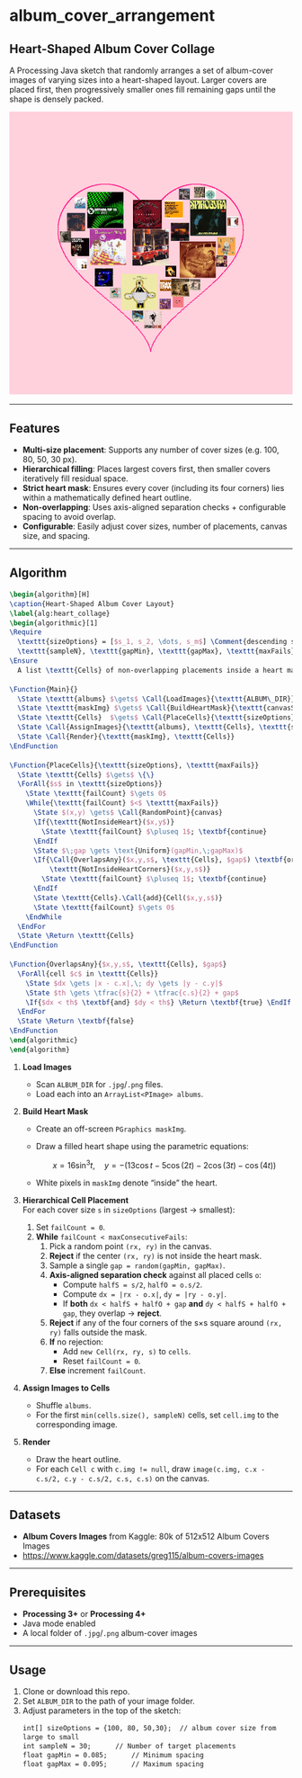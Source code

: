 # album_cover_arrangement
## Heart-Shaped Album Cover Collage  

A Processing Java sketch that randomly arranges a set of album-cover images of varying sizes into a heart-shaped layout. 
Larger covers are placed first, then progressively smaller ones fill remaining gaps until the shape is densely packed.

![demo](album_arrangement_demo.png)


---

## Features

- **Multi-size placement**: Supports any number of cover sizes (e.g. 100, 80, 50, 30 px).
- **Hierarchical filling**: Places largest covers first, then smaller covers iteratively fill residual space.
- **Strict heart mask**: Ensures every cover (including its four corners) lies within a mathematically defined heart outline.
- **Non-overlapping**: Uses axis-aligned separation checks + configurable spacing to avoid overlap.
- **Configurable**: Easily adjust cover sizes, number of placements, canvas size, and spacing.

---

## Algorithm

```latex
\begin{algorithm}[H]
\caption{Heart-Shaped Album Cover Layout}
\label{alg:heart_collage}
\begin{algorithmic}[1]
\Require
  \texttt{sizeOptions} = [$s_1, s_2, \dots, s_m$] \Comment{descending sizes}\\
  \texttt{sampleN}, \texttt{gapMin}, \texttt{gapMax}, \texttt{maxFails}\\
\Ensure
  A list \texttt{Cells} of non-overlapping placements inside a heart mask

\Function{Main}{}
  \State \texttt{albums} $\gets$ \Call{LoadImages}{\texttt{ALBUM\_DIR}}
  \State \texttt{maskImg} $\gets$ \Call{BuildHeartMask}{\texttt{canvasSize}}
  \State \texttt{Cells}  $\gets$ \Call{PlaceCells}{\texttt{sizeOptions}, \texttt{maxFails}}
  \State \Call{AssignImages}{\texttt{albums}, \texttt{Cells}, \texttt{sampleN}}
  \State \Call{Render}{\texttt{maskImg}, \texttt{Cells}}
\EndFunction

\Function{PlaceCells}{\texttt{sizeOptions}, \texttt{maxFails}}
  \State \texttt{Cells} $\gets$ \{\}
  \ForAll{$s$ in \texttt{sizeOptions}}
    \State \texttt{failCount} $\gets 0$
    \While{\texttt{failCount} $<$ \texttt{maxFails}}
      \State $(x,y) \gets$ \Call{RandomPoint}{canvas}
      \If{\texttt{NotInsideHeart}($x,y$)}  
        \State \texttt{failCount} $\pluseq 1$; \textbf{continue}
      \EndIf
      \State $\;gap \gets \text{Uniform}(gapMin,\;gapMax)$
      \If{\Call{OverlapsAny}($x,y,s$, \texttt{Cells}, $gap$) \textbf{or}
          \texttt{NotInsideHeartCorners}($x,y,s$)}
        \State \texttt{failCount} $\pluseq 1$; \textbf{continue}
      \EndIf
      \State \texttt{Cells}.\Call{add}{Cell($x,y,s$)}
      \State \texttt{failCount} $\gets 0$
    \EndWhile
  \EndFor
  \State \Return \texttt{Cells}
\EndFunction

\Function{OverlapsAny}{$x,y,s$, \texttt{Cells}, $gap$}
  \ForAll{cell $c$ in \texttt{Cells}}
    \State $dx \gets |x - c.x|,\; dy \gets |y - c.y|$
    \State $th \gets \tfrac{s}{2} + \tfrac{c.s}{2} + gap$
    \If{$dx < th$ \textbf{and} $dy < th$} \Return \textbf{true} \EndIf
  \EndFor
  \State \Return \textbf{false}
\EndFunction
\end{algorithmic}
\end{algorithm}
```

1. **Load Images**  
   - Scan `ALBUM_DIR` for `.jpg`/`.png` files.  
   - Load each into an `ArrayList<PImage> albums`.  

2. **Build Heart Mask**  
   - Create an off-screen `PGraphics maskImg`.  
   - Draw a filled heart shape using the parametric equations:
     
     $$
     x = 16 \sin^3 t, \quad
     y = -\bigl(13\cos t - 5\cos(2t) - 2\cos(3t) - \cos(4t)\bigr)
     $$

   - White pixels in `maskImg` denote “inside” the heart.  

3. **Hierarchical Cell Placement**  
   For each cover size `s` in `sizeOptions` (largest → smallest):  
   1. Set `failCount = 0`.  
   2. **While** `failCount < maxConsecutiveFails`:  
      1. Pick a random point `(rx, ry)` in the canvas.  
      2. **Reject** if the center `(rx, ry)` is not inside the heart mask.  
      3. Sample a single `gap = random(gapMin, gapMax)`.  
      4. **Axis-aligned separation check** against all placed cells `o`:  
         - Compute `halfS = s/2`, `halfO = o.s/2`.  
         - Compute `dx = |rx - o.x|`, `dy = |ry - o.y|`.  
         - If **both** `dx < halfS + halfO + gap` **and** `dy < halfS + halfO + gap`, they overlap → **reject**.  
      5. **Reject** if any of the four corners of the s×s square around `(rx, ry)` falls outside the mask.  
      6. **If** no rejection:  
         - Add `new Cell(rx, ry, s)` to `cells`.  
         - Reset `failCount = 0`.  
      7. **Else** increment `failCount`.  

4. **Assign Images to Cells**  
   - Shuffle `albums`.  
   - For the first `min(cells.size(), sampleN)` cells, set `cell.img` to the corresponding image.  

5. **Render**  
   - Draw the heart outline.  
   - For each `Cell c` with `c.img != null`, draw `image(c.img, c.x - c.s/2, c.y - c.s/2, c.s, c.s)` on the canvas.  

---

## Datasets

- **Album Covers Images** from Kaggle: 80k of 512x512 Album Covers Images
- https://www.kaggle.com/datasets/greg115/album-covers-images

---

## Prerequisites

- **Processing 3+** or **Processing 4+**  
- Java mode enabled  
- A local folder of `.jpg`/`.png` album-cover images

---

## Usage

1. Clone or download this repo.  
2. Set `ALBUM_DIR` to the path of your image folder.  
3. Adjust parameters in the top of the sketch:
   ```
   int[] sizeOptions = {100, 80, 50,30};  // album cover size from large to small
   int sampleN = 30;      // Number of target placements
   float gapMin = 0.085;      // Minimum spacing
   float gapMax = 0.095;      // Maximum spacing
   ```
